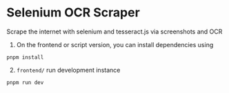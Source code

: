 # Selenium OCR Scraper
Scrape the internet with selenium and tesseract.js via screenshots and OCR


1. On the frontend or script version, you can install dependencies using
```
pnpm install 
```

2. ```frontend/``` run development instance 
```
pnpm run dev
```